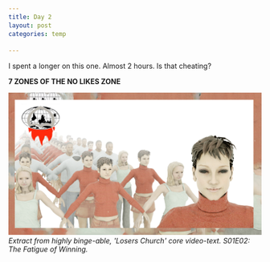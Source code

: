 ```yaml
---
title: Day 2
layout: post
categories: temp

---
```


I spent a longer on this one. Almost 2 hours. Is that cheating?

**7 ZONES OF THE NO LIKES ZONE**

![](/assets/7days/2.png)
_Extract from highly binge-able, 'Losers Church' core video-text. S01E02: The Fatigue of Winning._
